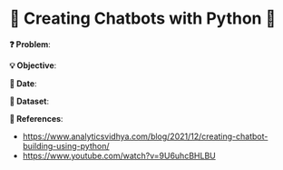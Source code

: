 # 🤖 Creating Chatbots with Python 🤖

**❓ Problem**:

**💡 Objective**:

**📅 Date**:

**🔢 Dataset**:

**📜 References**:
- https://www.analyticsvidhya.com/blog/2021/12/creating-chatbot-building-using-python/
- https://www.youtube.com/watch?v=9U6uhcBHLBU
